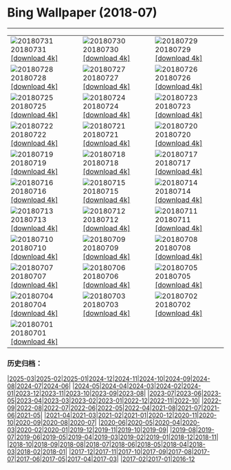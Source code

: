 # Bing Wallpaper (2018-07)
**************

<table><tr><td><img src="https://www.bing.com/az/hprichbg/rb/ParkRangerIsmael_EN-US8783805449_1920x1080.jpg" alt="20180731"> 20180731 <a href="https://www.bing.com/az/hprichbg/rb/ParkRangerIsmael_EN-US8783805449_UHD.jpg">[download 4k]</a></td><td><img src="https://www.bing.com/az/hprichbg/rb/ChildrenPlaying_EN-US9664693753_1920x1080.jpg" alt="20180730"> 20180730 <a href="https://www.bing.com/az/hprichbg/rb/ChildrenPlaying_EN-US9664693753_UHD.jpg">[download 4k]</a></td><td><img src="https://www.bing.com/az/hprichbg/rb/T19Krishna_EN-US11510458805_1920x1080.jpg" alt="20180729"> 20180729 <a href="https://www.bing.com/az/hprichbg/rb/T19Krishna_EN-US11510458805_UHD.jpg">[download 4k]</a></td></tr><tr><td><img src="https://www.bing.com/az/hprichbg/rb/FairSeason_EN-US8821036782_1920x1080.jpg" alt="20180728"> 20180728 <a href="https://www.bing.com/az/hprichbg/rb/FairSeason_EN-US8821036782_UHD.jpg">[download 4k]</a></td><td><img src="https://www.bing.com/az/hprichbg/rb/SuperBlueBloodMoon_EN-US11881086623_1920x1080.jpg" alt="20180727"> 20180727 <a href="https://www.bing.com/az/hprichbg/rb/SuperBlueBloodMoon_EN-US11881086623_UHD.jpg">[download 4k]</a></td><td><img src="https://www.bing.com/az/hprichbg/rb/LetchworthSP_EN-US14482052774_1920x1080.jpg" alt="20180726"> 20180726 <a href="https://www.bing.com/az/hprichbg/rb/LetchworthSP_EN-US14482052774_UHD.jpg">[download 4k]</a></td></tr><tr><td><img src="https://www.bing.com/az/hprichbg/rb/HomerWatercolor_EN-US11392693224_1920x1080.jpg" alt="20180725"> 20180725 <a href="https://www.bing.com/az/hprichbg/rb/HomerWatercolor_EN-US11392693224_UHD.jpg">[download 4k]</a></td><td><img src="https://www.bing.com/az/hprichbg/rb/FlamingoCousins_EN-US13543498875_1920x1080.jpg" alt="20180724"> 20180724 <a href="https://www.bing.com/az/hprichbg/rb/FlamingoCousins_EN-US13543498875_UHD.jpg">[download 4k]</a></td><td><img src="https://www.bing.com/az/hprichbg/rb/MoriBuilding_EN-US5143587469_1920x1080.jpg" alt="20180723"> 20180723 <a href="https://www.bing.com/az/hprichbg/rb/MoriBuilding_EN-US5143587469_UHD.jpg">[download 4k]</a></td></tr><tr><td><img src="https://www.bing.com/az/hprichbg/rb/VaranasiCandles_EN-US12230572751_1920x1080.jpg" alt="20180722"> 20180722 <a href="https://www.bing.com/az/hprichbg/rb/VaranasiCandles_EN-US12230572751_UHD.jpg">[download 4k]</a></td><td><img src="https://www.bing.com/az/hprichbg/rb/CometMoth_EN-US9387578049_1920x1080.jpg" alt="20180721"> 20180721 <a href="https://www.bing.com/az/hprichbg/rb/CometMoth_EN-US9387578049_UHD.jpg">[download 4k]</a></td><td><img src="https://www.bing.com/az/hprichbg/rb/Apollo15Composite_EN-US10046867284_1920x1080.jpg" alt="20180720"> 20180720 <a href="https://www.bing.com/az/hprichbg/rb/Apollo15Composite_EN-US10046867284_UHD.jpg">[download 4k]</a></td></tr><tr><td><img src="https://www.bing.com/az/hprichbg/rb/ComicFans_EN-US10352835982_1920x1080.jpg" alt="20180719"> 20180719 <a href="https://www.bing.com/az/hprichbg/rb/ComicFans_EN-US10352835982_UHD.jpg">[download 4k]</a></td><td><img src="https://www.bing.com/az/hprichbg/rb/MandelaMonument_EN-US8903823453_1920x1080.jpg" alt="20180718"> 20180718 <a href="https://www.bing.com/az/hprichbg/rb/MandelaMonument_EN-US8903823453_UHD.jpg">[download 4k]</a></td><td><img src="https://www.bing.com/az/hprichbg/rb/StinkBugSmiley_EN-US7711508774_1920x1080.jpg" alt="20180717"> 20180717 <a href="https://www.bing.com/az/hprichbg/rb/StinkBugSmiley_EN-US7711508774_UHD.jpg">[download 4k]</a></td></tr><tr><td><img src="https://www.bing.com/az/hprichbg/rb/UrbanLight_EN-US6248743710_1920x1080.jpg" alt="20180716"> 20180716 <a href="https://www.bing.com/az/hprichbg/rb/UrbanLight_EN-US6248743710_UHD.jpg">[download 4k]</a></td><td><img src="https://www.bing.com/az/hprichbg/rb/SoccerStadium_EN-US11597501512_1920x1080.jpg" alt="20180715"> 20180715 <a href="https://www.bing.com/az/hprichbg/rb/SoccerStadium_EN-US11597501512_UHD.jpg">[download 4k]</a></td><td><img src="https://www.bing.com/az/hprichbg/rb/BlueShark_EN-US12265881842_1920x1080.jpg" alt="20180714"> 20180714 <a href="https://www.bing.com/az/hprichbg/rb/BlueShark_EN-US12265881842_UHD.jpg">[download 4k]</a></td></tr><tr><td><img src="https://www.bing.com/az/hprichbg/rb/PuffinWales_EN-US12757555133_1920x1080.jpg" alt="20180713"> 20180713 <a href="https://www.bing.com/az/hprichbg/rb/PuffinWales_EN-US12757555133_UHD.jpg">[download 4k]</a></td><td><img src="https://www.bing.com/az/hprichbg/rb/GordesLavender_EN-US10563684536_1920x1080.jpg" alt="20180712"> 20180712 <a href="https://www.bing.com/az/hprichbg/rb/GordesLavender_EN-US10563684536_UHD.jpg">[download 4k]</a></td><td><img src="https://www.bing.com/az/hprichbg/rb/BigBenChimed_EN-US9959774618_1920x1080.jpg" alt="20180711"> 20180711 <a href="https://www.bing.com/az/hprichbg/rb/BigBenChimed_EN-US9959774618_UHD.jpg">[download 4k]</a></td></tr><tr><td><img src="https://www.bing.com/az/hprichbg/rb/FremontPeak_EN-US8617183007_1920x1080.jpg" alt="20180710"> 20180710 <a href="https://www.bing.com/az/hprichbg/rb/FremontPeak_EN-US8617183007_UHD.jpg">[download 4k]</a></td><td><img src="https://www.bing.com/az/hprichbg/rb/Gauchos_EN-US9437338004_1920x1080.jpg" alt="20180709"> 20180709 <a href="https://www.bing.com/az/hprichbg/rb/Gauchos_EN-US9437338004_UHD.jpg">[download 4k]</a></td><td><img src="https://www.bing.com/az/hprichbg/rb/Flamenco_EN-US13472533209_1920x1080.jpg" alt="20180708"> 20180708 <a href="https://www.bing.com/az/hprichbg/rb/Flamenco_EN-US13472533209_UHD.jpg">[download 4k]</a></td></tr><tr><td><img src="https://www.bing.com/az/hprichbg/rb/Peloton_EN-US7472605035_1920x1080.jpg" alt="20180707"> 20180707 <a href="https://www.bing.com/az/hprichbg/rb/Peloton_EN-US7472605035_UHD.jpg">[download 4k]</a></td><td><img src="https://www.bing.com/az/hprichbg/rb/KissingPandas_EN-US8854909213_1920x1080.jpg" alt="20180706"> 20180706 <a href="https://www.bing.com/az/hprichbg/rb/KissingPandas_EN-US8854909213_UHD.jpg">[download 4k]</a></td><td><img src="https://www.bing.com/az/hprichbg/rb/Pygmy3Toed_EN-US11340370698_1920x1080.jpg" alt="20180705"> 20180705 <a href="https://www.bing.com/az/hprichbg/rb/Pygmy3Toed_EN-US11340370698_UHD.jpg">[download 4k]</a></td></tr><tr><td><img src="https://www.bing.com/az/hprichbg/rb/MNFireworks_EN-US9611301754_1920x1080.jpg" alt="20180704"> 20180704 <a href="https://www.bing.com/az/hprichbg/rb/MNFireworks_EN-US9611301754_UHD.jpg">[download 4k]</a></td><td><img src="https://www.bing.com/az/hprichbg/rb/GeorgeMeade_EN-US9381168835_1920x1080.jpg" alt="20180703"> 20180703 <a href="https://www.bing.com/az/hprichbg/rb/GeorgeMeade_EN-US9381168835_UHD.jpg">[download 4k]</a></td><td><img src="https://www.bing.com/az/hprichbg/rb/EtaAquarids_EN-US10944490288_1920x1080.jpg" alt="20180702"> 20180702 <a href="https://www.bing.com/az/hprichbg/rb/EtaAquarids_EN-US10944490288_UHD.jpg">[download 4k]</a></td></tr><tr><td><img src="https://www.bing.com/az/hprichbg/rb/SeattleGreatWheel_EN-US12789575669_1920x1080.jpg" alt="20180701"> 20180701 <a href="https://www.bing.com/az/hprichbg/rb/SeattleGreatWheel_EN-US12789575669_UHD.jpg">[download 4k]</a></td><td></td><td></td></tr></table>

### 历史归档：

|[2025-03](/../2025-03/2025-03.md)|[2025-02](/../2025-02/2025-02.md)|[2025-01](/../2025-01/2025-01.md)|[2024-12](/../2024-12/2024-12.md)|[2024-11](/../2024-11/2024-11.md)|[2024-10](/../2024-10/2024-10.md)|[2024-09](/../2024-09/2024-09.md)|[2024-08](/../2024-08/2024-08.md)|[2024-07](/../2024-07/2024-07.md)|[2024-06](/../2024-06/2024-06.md)|
|[2024-05](/../2024-05/2024-05.md)|[2024-04](/../2024-04/2024-04.md)|[2024-03](/../2024-03/2024-03.md)|[2024-02](/../2024-02/2024-02.md)|[2024-01](/../2024-01/2024-01.md)|[2023-12](/../2023-12/2023-12.md)|[2023-11](/../2023-11/2023-11.md)|[2023-10](/../2023-10/2023-10.md)|[2023-09](/../2023-09/2023-09.md)|[2023-08](/../2023-08/2023-08.md)|
|[2023-07](/../2023-07/2023-07.md)|[2023-06](/../2023-06/2023-06.md)|[2023-05](/../2023-05/2023-05.md)|[2023-04](/../2023-04/2023-04.md)|[2023-03](/../2023-03/2023-03.md)|[2023-02](/../2023-02/2023-02.md)|[2023-01](/../2023-01/2023-01.md)|[2022-12](/../2022-12/2022-12.md)|[2022-11](/../2022-11/2022-11.md)|[2022-10](/../2022-10/2022-10.md)|
|[2022-09](/../2022-09/2022-09.md)|[2022-08](/../2022-08/2022-08.md)|[2022-07](/../2022-07/2022-07.md)|[2022-06](/../2022-06/2022-06.md)|[2022-05](/../2022-05/2022-05.md)|[2022-04](/../2022-04/2022-04.md)|[2021-08](/../2021-08/2021-08.md)|[2021-07](/../2021-07/2021-07.md)|[2021-06](/../2021-06/2021-06.md)|[2021-05](/../2021-05/2021-05.md)|
|[2021-04](/../2021-04/2021-04.md)|[2021-03](/../2021-03/2021-03.md)|[2021-02](/../2021-02/2021-02.md)|[2021-01](/../2021-01/2021-01.md)|[2020-12](/../2020-12/2020-12.md)|[2020-11](/../2020-11/2020-11.md)|[2020-10](/../2020-10/2020-10.md)|[2020-09](/../2020-09/2020-09.md)|[2020-08](/../2020-08/2020-08.md)|[2020-07](/../2020-07/2020-07.md)|
|[2020-06](/../2020-06/2020-06.md)|[2020-05](/../2020-05/2020-05.md)|[2020-04](/../2020-04/2020-04.md)|[2020-03](/../2020-03/2020-03.md)|[2020-02](/../2020-02/2020-02.md)|[2020-01](/../2020-01/2020-01.md)|[2019-12](/../2019-12/2019-12.md)|[2019-11](/../2019-11/2019-11.md)|[2019-10](/../2019-10/2019-10.md)|[2019-09](/../2019-09/2019-09.md)|
|[2019-08](/../2019-08/2019-08.md)|[2019-07](/../2019-07/2019-07.md)|[2019-06](/../2019-06/2019-06.md)|[2019-05](/../2019-05/2019-05.md)|[2019-04](/../2019-04/2019-04.md)|[2019-03](/../2019-03/2019-03.md)|[2019-02](/../2019-02/2019-02.md)|[2019-01](/../2019-01/2019-01.md)|[2018-12](/../2018-12/2018-12.md)|[2018-11](/../2018-11/2018-11.md)|
|[2018-10](/../2018-10/2018-10.md)|[2018-09](/../2018-09/2018-09.md)|[2018-08](/../2018-08/2018-08.md)|[2018-07](/2018-07.md)|[2018-06](/../2018-06/2018-06.md)|[2018-05](/../2018-05/2018-05.md)|[2018-04](/../2018-04/2018-04.md)|[2018-03](/../2018-03/2018-03.md)|[2018-02](/../2018-02/2018-02.md)|[2018-01](/../2018-01/2018-01.md)|
|[2017-12](/../2017-12/2017-12.md)|[2017-11](/../2017-11/2017-11.md)|[2017-10](/../2017-10/2017-10.md)|[2017-09](/../2017-09/2017-09.md)|[2017-08](/../2017-08/2017-08.md)|[2017-07](/../2017-07/2017-07.md)|[2017-06](/../2017-06/2017-06.md)|[2017-05](/../2017-05/2017-05.md)|[2017-04](/../2017-04/2017-04.md)|[2017-03](/../2017-03/2017-03.md)|
|[2017-02](/../2017-02/2017-02.md)|[2017-01](/../2017-01/2017-01.md)|[2016-12](/../2016-12/2016-12.md)